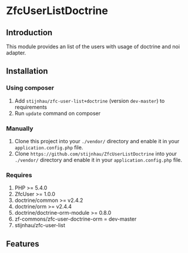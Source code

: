 ZfcUserListDoctrine
===================
## Introduction

This module provides an list of the users with usage of doctrine and noi adapter.

## Installation

### Using composer

1. Add `stijnhau/zfc-user-list+doctrine` (version `dev-master`) to requirements
2. Run `update` command on composer

### Manually

1. Clone this project into your `./vendor/` directory and enable it in your
   `application.config.php` file.
2. Clone `https://github.com/stijnhau/ZfcUserListDoctrine` into your `./vendor/` directory and enable it in your
   `application.config.php` file.
   
### Requires
1. PHP >= 5.4.0
2. ZfcUser >= 1.0.0
3. doctrine/common >= v2.4.2
4. doctrine/orm >= v2.4.4
5. doctrine/doctrine-orm-module >= 0.8.0
6. zf-commons/zfc-user-doctrine-orm = dev-master
7. stijnhau/zfc-user-list

## Features